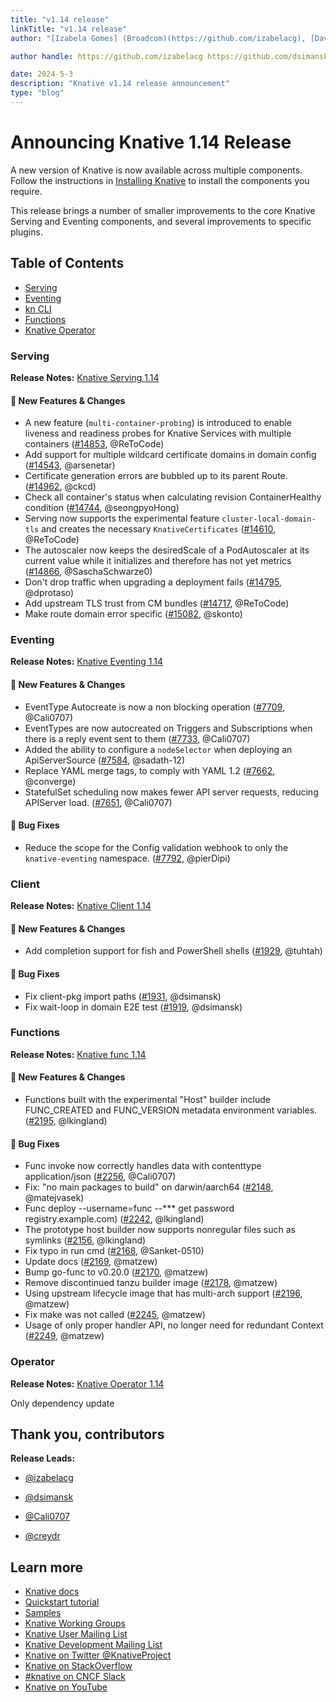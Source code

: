 ```yaml
---
title: "v1.14 release"
linkTitle: "v1.14 release"
author: "[Izabela Gomes] (Broadcom)(https://github.com/izabelacg), [David Simansky (Red Hat)](https://github.com/dsimansk), [Calum Murray (Red Hat)](https://github.com/Cali0707), [Christoph Stäbler (Red Hat)](https://github.com/creydr)"

author handle: https://github.com/izabelacg https://github.com/dsimansk https://github.com/Cali0707 https://github.com/creydr

date: 2024-5-3
description: "Knative v1.14 release announcement"
type: "blog"
---
```


# Announcing Knative 1.14 Release

A new version of Knative is now available across multiple components. Follow the instructions in [Installing Knative](https://knative.dev/docs/install/) to install the components you require.

This release brings a number of smaller improvements to the core Knative Serving and Eventing components, and several improvements to specific plugins.

## Table of Contents
- [Serving](#serving)
- [Eventing](#eventing)
- [kn CLI](#kn-cli)
- [Functions](#functions)
- [Knative Operator](#knative-operator)

### Serving
**Release Notes:** [Knative Serving 1.14](https://github.com/knative/serving/releases/tag/knative-v1.14.0)

#### 💫 New Features & Changes
- A new feature (`multi-container-probing`) is introduced to enable liveness and readiness probes for Knative Services with multiple containers ([#14853](https://github.com/knative/serving/pull/14853), @ReToCode)
- Add support for multiple wildcard certificate domains in domain config ([#14543](https://github.com/knative/serving/pull/14543), @arsenetar)
- Certificate generation errors are bubbled up to its parent Route. ([#14962](https://github.com/knative/serving/pull/14543), @ckcd)
- Check all container's status when calculating revision ContainerHealthy condition ([#14744](https://github.com/knative/serving/pull/14744), @seongpyoHong)
- Serving now supports the experimental feature `cluster-local-domain-tls` and creates the necessary `KnativeCertificates` ([#14610](https://github.com/knative/serving/pull/14610), @ReToCode)
- The autoscaler now keeps the desiredScale of a PodAutoscaler at its current value while it initializes and therefore has not yet metrics ([#14866](https://github.com/knative/serving/pull/14866), @SaschaSchwarze0)
- Don't drop traffic when upgrading a deployment fails ([#14795](https://github.com/knative/serving/pull/14795), @dprotaso)
- Add upstream TLS trust from CM bundles ([#14717](https://github.com/knative/serving/pull/14717), @ReToCode)
- Make route domain error specific ([#15082](https://github.com/knative/serving/pull/15082), @skonto)

### Eventing
**Release Notes:** [Knative Eventing 1.14](https://github.com/knative/eventing/releases/tag/knative-v1.14.0)

#### 💫 New Features & Changes
- EventType Autocreate is now a non blocking operation ([#7709](https://github.com/knative/eventing/pull/7709), @Cali0707)
- EventTypes are now autocreated on Triggers and Subscriptions when there is a reply event sent to them ([#7733](https://github.com/knative/eventing/pull/7733), @Cali0707)
- Added the ability to configure a `nodeSelector` when deploying an ApiServerSource ([#7584](https://github.com/knative/eventing/pull/7584), @sadath-12)
- Replace YAML merge tags, to comply with YAML 1.2 ([#7662](https://github.com/knative/eventing/pull/7662), @converge)
- StatefulSet scheduling now makes fewer API server requests, reducing APIServer load. ([#7651](https://github.com/knative/eventing/pull/7651), @Cali0707)

#### 🐞 Bug Fixes
- Reduce the scope for the Config validation webhook to only the `knative-eventing` namespace. ([#7792](https://github.com/knative/eventing/pull/7792), @pierDipi)

### Client
**Release Notes:** [Knative Client 1.14](https://github.com/knative/client/releases/tag/knative-v1.14.0)

#### 💫 New Features & Changes
- Add completion support for fish and PowerShell shells ([#1929](https://github.com/knative/client/pull/1929), @tuhtah)

#### 🐞 Bug Fixes

- Fix client-pkg import paths ([#1931](https://github.com/knative/client/pull/1931), @dsimansk)
- Fix wait-loop in domain E2E test ([#1919](https://github.com/knative/client/pull/1919), @dsimansk)

### Functions
**Release Notes:** [Knative func 1.14](https://github.com/knative/func/releases/tag/knative-v1.14.0)

#### 💫 New Features & Changes

- Functions built with the experimental "Host" builder include FUNC_CREATED and FUNC_VERSION metadata environment variables. ([#2195](https://github.com/knative/func/pull/2195), @lkingland)

#### 🐞 Bug Fixes

- Func invoke now correctly handles data with contenttype application/json ([#2256](https://github.com/knative/func/pull/2256), @Cali0707)
- Fix: "no main packages to build" on darwin/aarch64 ([#2148](https://github.com/knative/func/pull/2148), @matejvasek)
- Func deploy --username=func --*** get password registry.example.com) ([#2242](https://github.com/knative/func/pull/2242), @lkingland)
- The prototype host builder now supports nonregular files such as symlinks ([#2156](https://github.com/knative/func/pull/2195), @lkingland)
- Fix typo in run cmd ([#2168](https://github.com/knative/func/pull/2168), @Sanket-0510)
- Update docs ([#2169](https://github.com/knative/func/pull/2169), @matzew)
- Bump go-func to v0.20.0 ([#2170](https://github.com/knative/func/pull/2170), @matzew)
- Remove discontinued tanzu builder image ([#2178](https://github.com/knative/func/pull/2178), @matzew)
- Using upstream lifecycle image that has multi-arch support ([#2196](https://github.com/knative/func/pull/2196), @matzew)
- Fix make was not called ([#2245](https://github.com/knative/func/pull/2245), @matzew)
- Usage of only proper handler API, no longer need for redundant Context ([#2249](https://github.com/knative/func/pull/2249), @matzew)


### Operator
**Release Notes:** [Knative Operator 1.14](https://github.com/knative/operator/releases/tag/knative-v1.14.0)

Only dependency update

## Thank you, contributors
**Release Leads:**

- [@izabelacg](https://github.com/izabelacg)

- [@dsimansk](https://github.com/dsimansk)

- [@Cali0707](https://github.com/Cali0707)

- [@creydr](https://github.com/creydr)

## Learn more
- [Knative docs](https://knative.dev/docs/)
- [Quickstart tutorial](https://knative.dev/docs/getting-started/)
- [Samples](https://knative.dev/docs/samples/)
- [Knative Working Groups](https://knative.dev/community/contributing/working-groups/)
- [Knative User Mailing List](https://groups.google.com/g/knative-users)
- [Knative Development Mailing List](https://groups.google.com/g/knative-dev)
- [Knative on Twitter @KnativeProject](https://twitter.com/KnativeProject)
- [Knative on StackOverflow](https://stackoverflow.com/questions/tagged/knative)
- [#knative on CNCF Slack](https://slack.knative.dev/)
- [Knative on YouTube](https://www.youtube.com/c/KnativeProject)
